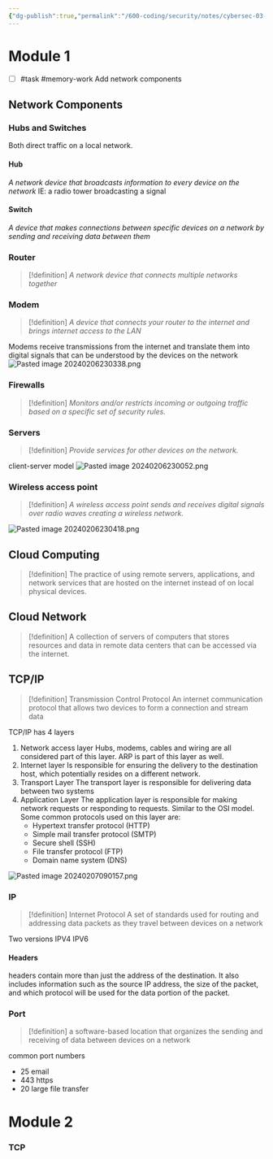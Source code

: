```yaml
---
{"dg-publish":true,"permalink":"/600-coding/security/notes/cybersec-03-networks-and-network-security/","tags":["CyberSecurity"]}
---
```



# Module 1
- [ ] #task #memory-work  Add network components
## Network Components
### Hubs and Switches
Both direct traffic on a local network. 
#### Hub
*A network device that broadcasts information to every device on the network*
IE: a radio tower broadcasting a signal
#### Switch
*A device that makes connections between specific devices on a network by sending and receiving data between them*
### Router
> [!definition] 
*A network device that connects multiple networks together*
### Modem
> [!definition] 
*A device that connects your router to the internet and brings internet access to the LAN*

Modems receive transmissions from the internet and translate them into digital signals that can be understood by the devices on the network
![Pasted image 20240206230338.png](/img/user/104%20Attachments/Pasted%20image%2020240206230338.png)
### Firewalls
> [!definition] 
*Monitors and/or restricts incoming or outgoing traffic based on a specific set of security rules.*
### Servers 
> [!definition] 
*Provide services for other devices on the network.* 

client-server model
![Pasted image 20240206230052.png](/img/user/104%20Attachments/Pasted%20image%2020240206230052.png)

### Wireless access point
> [!definition] 
*A wireless access point sends and receives digital signals over radio waves creating a wireless network.*

![Pasted image 20240206230418.png](/img/user/104%20Attachments/Pasted%20image%2020240206230418.png)

## Cloud Computing
> [!definition] 
> The practice of using remote servers, applications, and network services that are hosted on the internet instead of on local physical devices. 


## Cloud Network
> [!definition] 
> A collection of servers of computers that stores resources and data in remote data centers that can be accessed via the internet. 




## TCP/IP
> [!definition] 
> Transmission Control Protocol
> An internet communication protocol that allows two devices to form a connection and stream data

TCP/IP has 4 layers
1. Network access layer
	Hubs, modems, cables and wiring are all considered part of this layer. ARP is part of this layer as well. 
2. Internet layer
	Is responsible for ensuring the delivery to the destination host, which potentially resides on a different network.
3. Transport Layer
	   The transport layer is responsible for delivering data between two systems
4. Application Layer
	   The application layer is responsible for making network requests or responding to requests. Similar to the OSI model. Some common protocols used on this layer are: 
	- Hypertext transfer protocol (HTTP)
	- Simple mail transfer protocol (SMTP)
	- Secure shell (SSH)
	- File transfer protocol (FTP)
	- Domain name system (DNS)

![Pasted image 20240207090157.png](/img/user/104%20Attachments/Pasted%20image%2020240207090157.png)


### IP
> [!definition] 
> Internet Protocol
> A set of standards used for routing and addressing data packets as they travel between devices on a network

Two versions
IPV4
IPV6

#### Headers
headers contain more than just the address of the destination. It also includes information such as the source IP address, the size of the packet, and which protocol will be used for the data portion of the packet. 

### Port 
> [!definition] 
> a software-based location that organizes the sending and receiving of data between devices on a network

common port numbers 
- 25 email
- 443 https
- 20 large file transfer

# Module 2
### TCP 